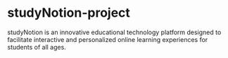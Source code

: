 # studyNotion-project
studyNotion  is an innovative educational technology platform designed to facilitate interactive and personalized online learning experiences for students of all ages. 

